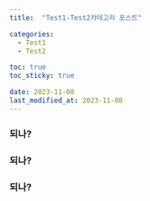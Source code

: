 ```yaml
---
title:  "Test1-Test2카테고리 포스트" 

categories:
  - Test1
  - Test2

toc: true
toc_sticky: true

date: 2023-11-08
last_modified_at: 2023-11-08
---
```



### 되나?
### 되나?
### 되나?